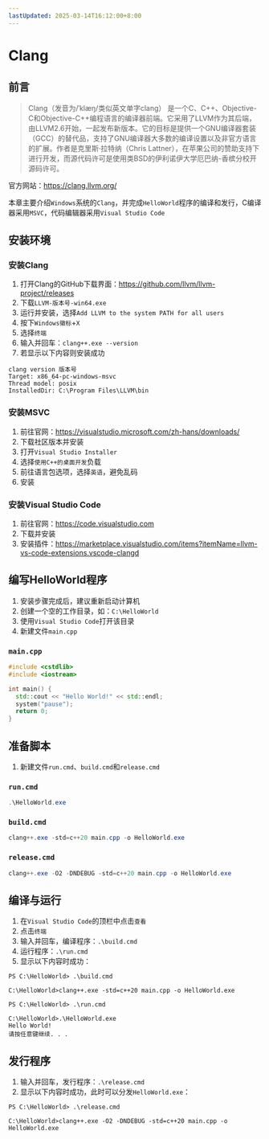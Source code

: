 ```yaml
---
lastUpdated: 2025-03-14T16:12:00+8:00
---
```


# Clang

## 前言

> Clang（发音为/ˈklæŋ/类似英文单字clang） 是一个C、C++、Objective-C和Objective-C++编程语言的编译器前端。它采用了LLVM作为其后端，由LLVM2.6开始，一起发布新版本。它的目标是提供一个GNU编译器套装（GCC）的替代品，支持了GNU编译器大多数的编译设置以及非官方语言的扩展。作者是克里斯·拉特纳（Chris Lattner），在苹果公司的赞助支持下进行开发，而源代码许可是使用类BSD的伊利诺伊大学厄巴纳-香槟分校开源码许可。

官方网站：<https://clang.llvm.org/>

本章主要介绍```Windows```系统的```Clang```，并完成```HelloWorld```程序的编译和发行，C编译器采用```MSVC```，代码编辑器采用```Visual Studio Code```

## 安装环境

### 安装Clang

1. 打开Clang的GitHub下载界面：<https://github.com/llvm/llvm-project/releases>
2. 下载```LLVM-版本号-win64.exe```
3. 运行并安装，选择```Add LLVM to the system PATH for all users```
4. 按下```Windows徽标```+```X```
5. 选择```终端```
6. 输入并回车：```clang++.exe --version```
7. 若显示以下内容则安装成功

```ansi
clang version 版本号
Target: x86_64-pc-windows-msvc
Thread model: posix
InstalledDir: C:\Program Files\LLVM\bin
```

### 安装MSVC

1. 前往官网：<https://visualstudio.microsoft.com/zh-hans/downloads/>
2. 下载社区版本并安装
3. 打开```Visual Studio Installer```
4. 选择```使用C++的桌面开发```负载
5. 前往语言包选项，选择```英语```，避免乱码
6. 安装

### 安装Visual Studio Code

1. 前往官网：<https://code.visualstudio.com>
2. 下载并安装
3. 安装插件：<https://marketplace.visualstudio.com/items?itemName=llvm-vs-code-extensions.vscode-clangd>

## 编写HelloWorld程序

1. 安装步骤完成后，建议重新启动计算机
2. 创建一个空的工作目录，如：```C:\HelloWorld```
3. 使用```Visual Studio Code```打开该目录
4. 新建文件```main.cpp```

### ```main.cpp```

```cpp
#include <cstdlib>
#include <iostream>

int main() {
  std::cout << "Hello World!" << std::endl;
  system("pause");
  return 0;
}
```

## 准备脚本

1. 新建文件```run.cmd```、```build.cmd```和```release.cmd```

### ```run.cmd```

```powershell
.\HelloWorld.exe
```

### ```build.cmd```

```powershell
clang++.exe -std=c++20 main.cpp -o HelloWorld.exe
```

### ```release.cmd```

```powershell
clang++.exe -O2 -DNDEBUG -std=c++20 main.cpp -o HelloWorld.exe
```

## 编译与运行

1. 在```Visual Studio Code```的顶栏中点击```查看```
2. 点击```终端```
3. 输入并回车，编译程序：```.\build.cmd```
4. 运行程序：```.\run.cmd```
5. 显示以下内容时成功：

```ansi
PS C:\HelloWorld> .\build.cmd

C:\HelloWorld>clang++.exe -std=c++20 main.cpp -o HelloWorld.exe

PS C:\HelloWorld> .\run.cmd

C:\HelloWorld>.\HelloWorld.exe
Hello World!
请按任意键继续. . .
```

## 发行程序

1. 输入并回车，发行程序：```.\release.cmd```
2. 显示以下内容时成功，此时可以分发```HelloWorld.exe```：

```ansi
PS C:\HelloWorld> .\release.cmd

C:\HelloWorld>clang++.exe -O2 -DNDEBUG -std=c++20 main.cpp -o HelloWorld.exe
```
